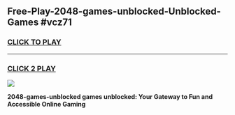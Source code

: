 
## Free-Play-2048-games-unblocked-Unblocked-Games #vcz71
<h3>
<a href="https://news.freeplayer.one?title=2048-games-unblocked&ref=8M">CLICK TO PLAY</a></h3>
<hr>

<h3>
<a href="https://news.freeplayer.one?title=2048-games-unblocked&ref=8M">CLICK 2 PLAY</a>
  
</h3>

<a href="https://news.freeplayer.one?title=2048-games-unblocked&ref=8M"><img src="https://clearcache.store/games.png"></a>


**2048-games-unblocked games unblocked: Your Gateway to Fun and Accessible Online Gaming**
